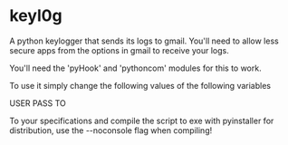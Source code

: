 # keyl0g

A python keylogger that sends its logs to gmail. You'll need to allow less secure apps from the options in gmail to receive your logs.

You'll need the 'pyHook' and 'pythoncom' modules for this to work.

To use it simply change the following values of the following variables

USER
PASS
TO



To your specifications and compile the script to exe with pyinstaller for distribution, use the --noconsole flag when compiling!
